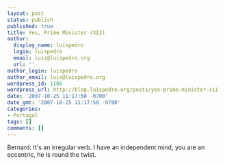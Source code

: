 ```yaml
---
layout: post
status: publish
published: true
title: Yes, Prime Minister (XII)
author:
  display_name: luispedro
  login: luispedro
  email: luis@luispedro.org
  url: ''
author_login: luispedro
author_email: luis@luispedro.org
wordpress_id: 1186
wordpress_url: http://blog.luispedro.org/posts/yes-prime-minister-xii
date: '2007-10-25 11:17:50 -0700'
date_gmt: '2007-10-25 11:17:50 -0700'
categories:
- Portugal
tags: []
comments: []
---
```

<p>Bernard: It's an irregular verb. I have an independent mind, you are an eccentric, he is round the twist.</p>
